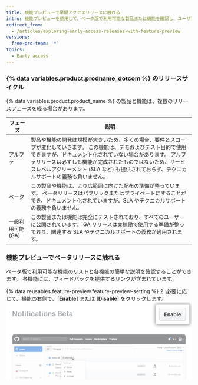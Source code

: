```yaml
---
title: 機能プレビューで早期アクセスリリースに触れる
intro: 機能プレビューを使用して、ベータ版で利用可能な製品または機能を確認し、ユーザアカウントの各機能を有効または無効にすることができます。
redirect_from:
  - /articles/exploring-early-access-releases-with-feature-preview
versions:
  free-pro-team: '*'
topics:
  - Early access
---
```


### {% data variables.product.prodname_dotcom %} のリリースサイクル

{% data variables.product.product_name %} の製品と機能は、複数のリリースフェーズを経る場合があります。

| フェーズ        | 説明                                                                                                                                                                           |
| ----------- | ---------------------------------------------------------------------------------------------------------------------------------------------------------------------------- |
| アルファ        | 製品や機能の開発は規模が大きいため、多くの場合、要件とスコープが変化していきます。 この機能は、デモおよびテスト目的で使用できますが、ドキュメント化されていない場合があります。 アルファリリースは必ずしも機能が完成されたものではないため、サービスレベルアグリーメント (SLA など) も提供されておらず、テクニカルサポートの義務も負いません。 |
| ベータ         | この製品や機能は、より広範囲に向けた配布の準備が整っています。 ベータリリースはパブリックまたはプライベートにすることができ、ドキュメント化されていますが、SLA やテクニカルサポートの義務を負いません。                                                                       |
| 一般利用可能 (GA) | この製品または機能は完全にテストされており、すべてのユーザーに公開されています。 GA リリースは実稼働で使用する準備が整っており、関連する SLA やテクニカルサポートの義務が適用されます。                                                                             |

### 機能プレビューでベータリリースに触れる

ベータ版で利用可能な機能のリストと各機能の簡単な説明を確認することができます。 各機能には、フィードバックを提供するリンクが含まれています。

{% data reusables.feature-preview.feature-preview-setting  %}
2. 必要に応じて、機能の右側で、[**Enable**] または [**Disable**] をクリックします。 ![機能プレビューの [Enable] ボタン](/assets/images/help/settings/enable-feature-button.png)
